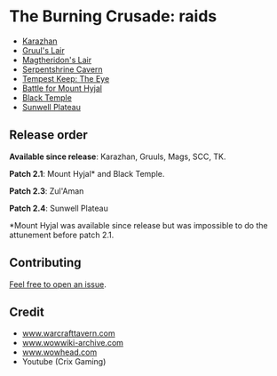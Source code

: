 # The Burning Crusade: raids

- [Karazhan](./karazhan.md)
- [Gruul's Lair](./gruul.md)
- [Magtheridon's Lair](./mags.md)
- [Serpentshrine Cavern](./ssc.md)
- [Tempest Keep: The Eye](./tk.md)
- [Battle for Mount Hyjal](./bt.md)
- [Black Temple](./bt.md)
- [Sunwell Plateau](./swp.md)

## Release order

**Available since release**: Karazhan, Gruuls, Mags, SCC, TK.

**Patch 2.1**: Mount Hyjal* and Black Temple.

**Patch 2.3**: Zul'Aman

**Patch 2.4**: Sunwell Plateau

*Mount Hyjal was available since release but was impossible to do the attunement before patch 2.1.

## Contributing

[Feel free to open an issue](https://github.com/monadplus/tbc/issues).

## Credit

- www.warcrafttavern.com
- www.wowwiki-archive.com
- www.wowhead.com
- Youtube (Crix Gaming)
